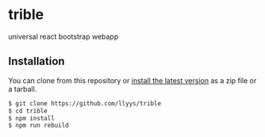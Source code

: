 # trible
universal react bootstrap webapp

## Installation

You can clone from this repository or [install the latest version](https://github.com/llyys/trible/releases) as a zip file or a tarball.

```bash
$ git clone https://github.com/llyys/trible
$ cd trible
$ npm install
$ npm run rebuild
```